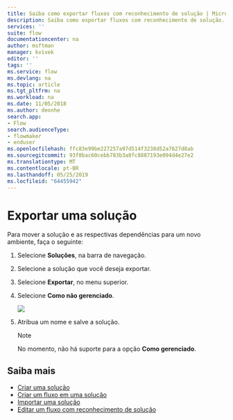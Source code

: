 ```yaml
---
title: Saiba como exportar fluxos com reconhecimento de solução | Microsoft Docs
description: Saiba como exportar fluxos com reconhecimento de solução.
services: ''
suite: flow
documentationcenter: na
author: msftman
manager: kvivek
editor: ''
tags: ''
ms.service: flow
ms.devlang: na
ms.topic: article
ms.tgt_pltfrm: na
ms.workload: na
ms.date: 11/05/2018
ms.author: deonhe
search.app:
- Flow
search.audienceType:
- flowmaker
- enduser
ms.openlocfilehash: ffc83e99be227257a97d514f3238d52a7627d8ab
ms.sourcegitcommit: 93f8bac60cebb783b3a8fc8887193e094d4e27e2
ms.translationtype: MT
ms.contentlocale: pt-BR
ms.lasthandoff: 05/25/2019
ms.locfileid: "64455942"
---
```

# <a name="export-a-solution"></a>Exportar uma solução

Para mover a solução e as respectivas dependências para um novo ambiente, faça o seguinte:

1. Selecione **Soluções**, na barra de navegação.
1. Selecione a solução que você deseja exportar.
1. Selecione **Exportar**, no menu superior.
1. Selecione **Como não gerenciado**.

   ![](./media/export-flow-solution/flow-export-options.png)

1. Atribua um nome e salve a solução.

   > [!NOTE]
   > No momento, não há suporte para a opção **Como gerenciado**.

## <a name="learn-more"></a>Saiba mais

<!--from editor: Do you want to add Remove a solution-aware flow to this list?-->

* [Criar uma solução](./overview-solution-flows.md)
* [Criar um fluxo em uma solução](./create-flow-solution.md)
* [Importar uma solução](./import-flow-solution.md)
* [Editar um fluxo com reconhecimento de solução](./edit-solution-aware-flow.md)
